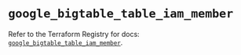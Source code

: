 # `google_bigtable_table_iam_member`

Refer to the Terraform Registry for docs: [`google_bigtable_table_iam_member`](https://registry.terraform.io/providers/hashicorp/google/5.19.0/docs/resources/bigtable_table_iam_member).
